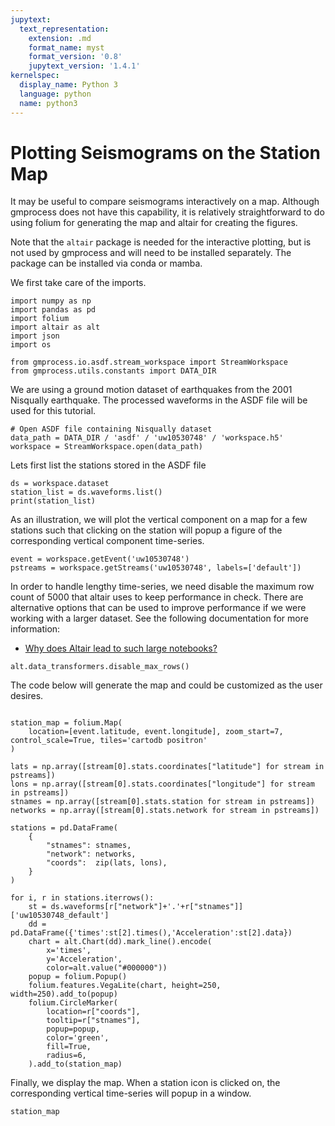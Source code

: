 ```yaml
---
jupytext:
  text_representation:
    extension: .md
    format_name: myst
    format_version: '0.8'
    jupytext_version: '1.4.1'
kernelspec:
  display_name: Python 3
  language: python
  name: python3
---
```

# Plotting Seismograms on the Station Map

It may be useful to compare seismograms interactively on a map. Although gmprocess does not have this capability, it is relatively straightforward to do using folium for generating the map and altair for creating the figures.

Note that the `altair` package is needed for the interactive plotting, but is not used by gmprocess and will need to be installed separately. The package can be installed via conda or mamba.

We first take care of the imports. 

```{code-cell} ipython3
import numpy as np
import pandas as pd
import folium
import altair as alt
import json
import os

from gmprocess.io.asdf.stream_workspace import StreamWorkspace
from gmprocess.utils.constants import DATA_DIR
```

We are using a ground motion dataset of earthquakes from the 2001 Nisqually earthquake. The processed waveforms in the ASDF file will be used for this tutorial.

```{code-cell} ipython3
# Open ASDF file containing Nisqually dataset
data_path = DATA_DIR / 'asdf' / 'uw10530748' / 'workspace.h5'
workspace = StreamWorkspace.open(data_path)
```

Lets first list the stations stored in the ASDF file

```{code-cell} ipython3
ds = workspace.dataset
station_list = ds.waveforms.list()
print(station_list)
```

As an illustration, we will plot the vertical component on a map for a few stations such that clicking on the station will popup a figure of the corresponding vertical component time-series. 

```{code-cell} ipython3
event = workspace.getEvent('uw10530748')
pstreams = workspace.getStreams('uw10530748', labels=['default'])
```

In order to handle lengthy time-series, we need disable the maximum row count of 5000 that altair uses to keep performance in check. There are alternative options that can be used to improve performance if we were working with a larger dataset. See the following documentation for more information: 

- [Why does Altair lead to such large notebooks?](https://altair-viz.github.io/user_guide/faq.html#altair-faq-large-notebook) 

```{code-cell} ipython3
alt.data_transformers.disable_max_rows()
```

The code below will generate the map and could be customized as the user desires.

```{code-cell} ipython3

station_map = folium.Map(
    location=[event.latitude, event.longitude], zoom_start=7, control_scale=True, tiles='cartodb positron'
)

lats = np.array([stream[0].stats.coordinates["latitude"] for stream in pstreams])
lons = np.array([stream[0].stats.coordinates["longitude"] for stream in pstreams])
stnames = np.array([stream[0].stats.station for stream in pstreams])
networks = np.array([stream[0].stats.network for stream in pstreams])

stations = pd.DataFrame(
    {
        "stnames": stnames,
        "network": networks,
        "coords":  zip(lats, lons),
    }
)
    
for i, r in stations.iterrows():
    st = ds.waveforms[r["network"]+'.'+r["stnames"]]['uw10530748_default']
    dd = pd.DataFrame({'times':st[2].times(),'Acceleration':st[2].data})
    chart = alt.Chart(dd).mark_line().encode(
        x='times',
        y='Acceleration',
        color=alt.value("#000000"))
    popup = folium.Popup()
    folium.features.VegaLite(chart, height=250, width=250).add_to(popup)
    folium.CircleMarker(
        location=r["coords"],
        tooltip=r["stnames"],
        popup=popup,
        color='green',
        fill=True,
        radius=6,
    ).add_to(station_map)
```

Finally, we display the map. When a station icon is clicked on, the corresponding vertical time-series will popup in a window.

```{code-cell} ipython3
station_map
```
